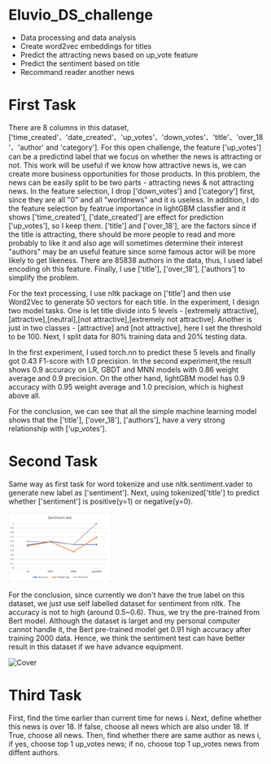 # Eluvio_DS_challenge

- Data processing and data analysis
- Create word2vec embeddings for titles
- Predict the attracting news based on up_vote feature
- Predict the sentiment based on title
- Recommand reader another news

# First Task
There are 8 columns in this dataset, ['time_created'、'date_created'、'up_votes'、'down_votes'、'title'、'over_18'、'author' and 'category']. 
For this open challenge, the feature ['up_votes'] can be a predictind label that we focus on whether the news is attracting or not.
This work will be useful if we know how attractive news is, we can create more business opportunities for those products.
In this problem, the news can be easily split to be two parts - attracting news & not attracting news.
In the feature selection, I drop ['down_votes'] and ['category'] first, since they are all "0" and all "worldnews" and it is useless.
In addition, I do the feature selection by featrue importance in lightGBM classfier and it shows ['time_created'], ['date_created'] are effect for prediction ['up_votes'], so I keep them.
['title'] and ['over_18'], are the factors since if the title is attracting, there should be more people to read and more probably to like it and also age will sometimes determine their interest
"authors" may be an useful feature since some famous actor will be more likely to get likeness.
There are 85838 authors in the data, thus, I used label encoding oh this feature.
Finally, I use ['title'], ['over_18'], ['authors'] to simplify the problem.

For the text processing, I use nltk package on ['title'] and then use Word2Vec to generate 50 vectors for each title.
In the experiment, I design two model tasks. One is let title divide into 5 levels - [extremely attractive],[attractive],[neutral],[not attractive],[extremely not attractive].
Another is just in two classes - [attractive] and [not attractive], here I set the threshold to be 100.
Next, I split data for 80% training data and 20% testing data. 

In the first experiment, I used torch.nn to predict these 5 levels and finally got 0.43 F1-score with 1.0 precision.
In the second experiment,the result shows 0.9 accuracy on LR, GBDT and MNN models with 0.86 weight average and 0.9 precision.
On the other hand, lightGBM model has 0.9 accuracy with 0.95 weight average and 1.0 precision, which is highest above all.

For the conclusion, we can see that all the simple machine learning model shows that the ['title'], ['over_18'], ['authors'], have a very strong relationship with ['up_votes'].

# Second Task
Same way as first task for word tokenize and use nltk.sentiment.vader to generate new label as ['sentiment'].
Next, using tokenized['title'] to predict whether ['sentiment'] is positive(y=1) or negative(y=0).

<img src="sentiment_result.png" alt="Cover" width="40%"/>

For the conclusion, since currently we don't have the true label on this dataset, we just use self labelled dataset for sentiment from nltk.
The accuracy is not to high (around 0.5~0.6). Thus, we try the pre-trained from Bert model. 
Although the dataset is larget and my personal computer cannot handle it, the Bert pre-trained model get 0.91 high accuracy after training 2000 data.
Hence, we think the sentiment test can have better result in this dataset if we have advance equipment.

<img src="" alt="Cover" width="40%"/>

# Third Task
First, find the time earlier than current time for news i. Next, define whether this news is over 18. If false, choose all news which are also under 18. If True, choose all news. Then, find whether there are same author as news i, if yes, choose top 1 up_votes news; if no, choose top 1 up_votes news from diffent authors.


